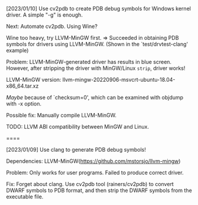 [2023/01/10] Use cv2pdb to create PDB debug symbols for Windows kernel driver. A simple "-g" is enough.

Next: Automate cv2pdb. Using Wine?

Wine too heavy, try LLVM-MinGW first. => Succeeded in obtaining PDB symbols for drivers using LLVM-MinGW. (Shown in the `test/drvtest-clang' example)

Problem: LLVM-MinGW-generated driver has results in blue screen. However, after stripping the driver with MinGW/Linux `strip`, driver works!

LLVM-MinGW version: llvm-mingw-20220906-msvcrt-ubuntu-18.04-x86_64.tar.xz

*Maybe* because of `checksum=0', which can be examined with objdump with -x option.

Possible fix: Manually compile LLVM-MinGW.

TODO: LLVM ABI compatibility between MinGW and Linux.

====

[2023/01/09] Use clang to generate PDB debug symbols!

Dependencies: LLVM-MinGW(https://github.com/mstorsjo/llvm-mingw)

Problem: Only works for user programs. Failed to produce correct driver.

Fix: Forget about clang. Use cv2pdb tool (rainers/cv2pdb) to convert DWARF symbols to PDB format, and then strip the DWARF symbols from the executable file.

